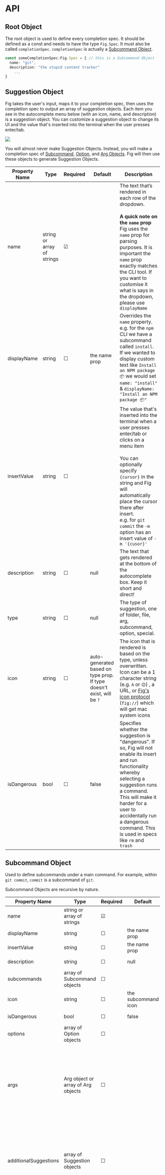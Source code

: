 # API

## Root Object

The root object is used to define every completion spec. It should be defined as a const and needs to have the type `Fig.Spec`. It must also be called `completionSpec`. `completionSpec` is actually a [Subcommand Object](#subcommand-object).

```ts
const someCompletionSpec:Fig.Spec = { // this is a Subcommand Object
  name: "git",
  description: "the stupid content tracker"
	...
}
```

## Suggestion Object

Fig takes the user's input, maps it to your completion spec, then uses the completion spec to output an array of suggestion objects. Each item you see in the autocomplete menu below (with an icon, name, and description) is a suggestion object. You can customize a suggestion object to change its UI and the value that's inserted into the terminal when the user presses enter/tab.

![](/docAssets/autocomplete/api/suggestionObjects.png)

You will almost never make Suggestion Objects. Instead, you will make a completion spec of [Subcommand](#subcommand-object), [Option](#option-object), and [Arg Objects](#arg-object). Fig will then use these objects to generate Suggestion Objects.

| Property Name | Type                       | Required | Default                                                      | Description                                                  |
| ------------- | -------------------------- | -------- | ------------------------------------------------------------ | ------------------------------------------------------------ |
| name          | string or array of strings | ☑        |                                                              | The text that’s rendered in each row of the dropdown.<br /><br />**A quick note on the `name` prop**<br />Fig uses the `name` prop for parsing purposes. It is important the `name` prop exactly matches the CLI tool. If you want to customise it what is says in the dropdown, please use `displayName` |
| displayName   | string                     | ☐        | the name prop                                                | Overrides the `name` property. <br />e.g. for the `npm` CLI we have a subcommand called `install`. If we wanted to display custom text like `Install an NPM package 📦` we would set `name: "install"` & `displayName: "Install an NPM package 📦"` |
| insertValue   | string                     | ☐        |                                                              | The value that's inserted into the terminal when a user presses enter/tab or clicks on a menu item <br /><br />You can optionally specify `{cursor}` in the string and Fig will automatically place the cursor there after insert.<br />e.g. for `git commit` the  `-m`  option has an insert value of `-m '{cusor}' ` |
| description   | string                     | ☐        | null                                                         | The text that gets rendered at the bottom of the autocomplete box. Keep it short and direct! |
| type          | string                     | ☐        | null                                                         | The type of suggestion, one of folder, file, arg, subcommand, option, special. |
| icon          | string                     | ☐        | auto-generated based on type prop. If type doesn't exist, will be `?` | The icon that is rendered is based on the type, unless overwritten. Icon can be a 1 character string (e.g. `A` or `😊`) , a URL, or [Fig's icon protocol](/docs/autocomplete/icon-api) (`fig://`) which will get mac system icons |
| isDangerous   | bool                       | ☐        | false                                                        | Specifies whether the suggestion is "dangerous". If so, Fig will not enable its insert and run functionality whereby selecting a suggestion runs a command. This will make it harder for a user to accidentally run a dangerous command. This is used in specs like `rm` and `trash` |



## Subcommand Object

Used to define subcommands under a main command. For example, within `git commit`, `commit` is a subcommand of `git`.

Subcommand Objects are recursive by nature. 

| Property Name         | Type                               | Required | Default             | Description                                                  |
| --------------------- | ---------------------------------- | -------- | ------------------- | ------------------------------------------------------------ |
| name                  | string or array of strings         | ☑        |                     | Refer to `name` under [Suggestion Object](#suggestion-object) |
| displayName           | string                             | ☐        | the name prop       | Refer to `displayName` under [Suggestion Object](#suggestion-object) |
| insertValue           | string                             | ☐        | the name prop       | Refer to `insertValue` under [Suggestion Object](#suggestion-object) |
| description           | string                             | ☐        | null                | Refer to `description` under [Suggestion Object](#suggestion-object) |
| subcommands           | array of Subcommand objects        | ☐        |                     | Refer to [Subcommand Object](#subcommand-object) for the subcommand schema |
| icon                  | string                             | ☐        | the subcommand icon | Refer to `icon` under [Suggestion Object](#suggestion-object) |
| isDangerous           | bool                               | ☐        | false               | Refer to `isDangerous` under [Suggestion Object](#suggestion-object) |
| options               | array of Option objects            | ☐        |                     | Refer to [Option Object](#option-object) for the Option schema |
| args                  | Arg object or array of Arg objects | ☐        |                     | Refer to [Arg Object](#arg-object) for the Arg schema. <br /><br />**Important**: If a subcommand takes an argument, please at least include an empty Arg Object (e.g. `{}`). If you don't, Fig will assume the subcommand does not take an argument. This means Fig will present the wrong suggestions. |
| additionalSuggestions | array of Suggestion objects        | ☐        |                     | Refer to [Suggestion Object](#suggestion-object) for the suggestion schema. Use additionalSuggestions to make custom suggestions. Note, you should only use this for special cases. Most likely, what you are trying to accomplish should be done with the `args` prop |
| loadSpec              | string                             | ☐        |                     | Allows Fig to refer to another completion spec in the `~/.fig/autocomplete` folder. Specify the spec name without js. e.g. `aws-s3` refer to the `~/.fig/autocomplete/aws-s3` spec. <br /><br />When is this used? The `aws` spec is so large that it is slow to load. It needs to be broken up into a separate spec for each subcommand.<br /><br />If your CLI tool takes another CLI command (e.g. `time` , `builtin`... ) or a script (e.g. `python`, `node`) and you would like Fig to continue to provide completions for this script, see `isCommand` and `isScript` in [Arg Object](#arg-object) |





## Option Object

Options add additional information to a subcommand. They usually start with `-` or `--`. 

* Some options are boolean: they are there or not. These are called flags. e.g. `git --verion` . 
* Some options take an argument e.g. `git commit -m <message>`

| Property Name         | Type                               | Required | Default | Description                                                  |
| --------------------- | ---------------------------------- | -------- | ------- | ------------------------------------------------------------ |
| name                  | string or array of strings         | ☑        |         | The same as  `name` under [Suggestion Object](#suggestion-object) however, you may also include an array strings e.g. `["-m", "--message" ]` |
| displayName           | string                             | ☐        |         | Refer to `displayName` under [Suggestion Object](#suggestion-object) |
| insertValue           | string                             | ☐        |         | Refer to `insertValue` under [Suggestion Object](#suggestion-object) |
| description           | string                             | ☐        |         | Refer to `description` under [Suggestion Object](#suggestion-object) |
| icon                  | string                             | ☐        |         | Refer to `icon` under [Suggestion Object](#suggestion-object) |
| isDangerous           | bool                               | ☐        | false   | Refer to `isDangerous` under [Suggestion Object](#suggestion-object) |
| args                  | Arg object or array of Arg objects | ☐        |         | Refer to [Arg Object](#arg-object) for the Arg schema. <br /><br />**Important**: If an option takes an argument, please at least include an empty Arg Object (e.g. `{}`). If you don't, Fig will assume the option does not take an argument. This means Fig will present the wrong suggestions. |
| additionalSuggestions | array of Suggestion objects        | ☐        |         | Refer to [Suggestion Object](#suggestion-object) for the suggestion schema. Use additionalSuggestions to make custom suggestions. In most cases, what you are trying to accomplish should be done with the `args` prop |



## Arg Object

The Arg Object is a blueprint used to generate dynamic suggestions for users based on their context. e.g. when a user types `git push [remote] [branch]` they expect to first see suggestions for all the remote repos connected to their local git repo, then all of the local branches connected to their local git repo. 

**Important:** Fig relies on Subcommand and Option objects correctly including an Arg Objects when relevant. This is important for our parsing and generating suggestions. e.g. in `git commit -m 'my message'` we see that `-m` is an option that takes an argument. If we don't specify that `-m` takes an arg, when the user starts typing their commit message, Fig will begin generating suggestions for the wrong thing. 

Ideally your arg object includes a name, description, and generator, however, if you are just building the skeleton of a CLI tool, It is okay to specify an empty Arg Object e.g.

```javascript
// dummy option object
{
	name: "-m"
	description: "commit message"
	args: {} // empty Arg Object
}
```



| Property Name | Type                                            | Required | Default                                                      | Description                                                  |
| ------------- | ----------------------------------------------- | -------- | ------------------------------------------------------------ | ------------------------------------------------------------ |
| name          | string                                          | ☐        |                                                              | Refer to `name` under [Suggestion Object](#suggestion-object) |
| displayName   | string                                          | ☐        | the name prop                                                | Refer to `displayName` under [Suggestion Object](#suggestion-object) |
| insertValue   | string                                          | ☐        | the name prop                                                | Refer to `insertValue` under [Suggestion Object](#suggestion-object) |
| description   | string                                          | ☐        | null                                                         | Refer to `description` under [Suggestion Object](#suggestion-object) |
| suggestions   | array of strings or array of Suggestion objects | ☐        | null                                                         | Refer to [Suggestion Object](#suggestion-object) for the suggestion schema. Use this prop to specify custom suggestions that aren't dependent upon the user's input or context. You most likely will want to use a generator Object in the `generator` to create suggestions dynamically. |
| icon          | string                                          | ☐        | auto-generated based on type prop. If type doesn't exist, will be `?` | Refer to `icon` under [Suggestion Object](#suggestion-object) |
| isDangerous   | bool                                            | ☐        | false                                                        | Refer to `isDangerous` under [Suggestion Object](#suggestion-object) |
| template      | string                                          | ☐        |                                                              | Fig has pre-built `generators` for common suggestion types. Currently, we support templates for either `"filepaths"` or `"folders"`. e.g. `cd` uses a template for `folders` |
| generators    | Generator object or array of Generator objects  | ☐        |                                                              | Generators let you run shell commands on the user's device to *generate s*uggestions for arguments |
| isVariadic    | boolean                                         | ☐        | false                                                        | Specifies that the argument is variadic and therefore repeats infinitely. e.g. `echo` takes a variadic argument (`echo hello world ...`) |
| isCommand     | boolean                                         | ☐        | false                                                        | Specifies that the argument is an entirely new command which Fig should complete on. e.g. `time` and `builtin` have only one argument and this argument has the isCommand property |
| isScript      | boolean                                         | ☐        | false                                                        | Specifies that the argument is a script which Fig may complete on. e.g. `python`  takes one argument which is a `.py` file. It is possible for Fig to offer for completions on this .py file. See [Fig for Teams](/docs/autocomplete/autocomplete-for-teams) |

**Note**: To re-iterate again, an Arg Object can be completely empty (e.g. `{}`). So if a subcommand or option takes an argument, please include it otherwise Fig's parsing will break!



## Generator Object

Generators are used to programatically generate suggestion objects. For example, they can be used to fetch and suggest a list of git remotes, grab all the folders in the current working directory, or even hit an API endpoint.

For more details on generators and their properties, see [Generators](/docs/autocomplete/generators).

| Property Name             | Type                                                         | Required | Description                                                  |
| ------------------------- | ------------------------------------------------------------ | -------- | ------------------------------------------------------------ |
| template                  | string                                                       | ☐        | Must be either "filepaths" or "folders"                      |
| filterTemplateSuggestions | function <br />Input: array of Suggestion objects <br />Output: array of Suggestion objects | ☐        | Function that lets you filter the Suggestion objects output by the template. |
| script                    | string OR function<br /><u>function</u> <br />Input: array of strings <br />Output: string | ☐        | The shell command to execute in the user's current working directory. The output is a string. It is then converted into an array of Suggestion objects using `splitOn` or `postProcess` |
| splitOn                   | string                                                       | ☐        | As splitting the output of `script` is such a common use case for `postProcess`, we build the `splitOn` property. Simply define a string to split the output of script on (e.g. `","` or `"\n"` and Fig will do the work of the `postProcess` prop for you. |
| postProcess               | function<br />Input: string<br />Output: array of Suggestion objects | ☐        | Define a function that takes a single input: the output of executing script. This function then return an array of Suggestion objects that will be rendered by Fig. |
| custom                    | async function <br />Input: array of strings<br />Output: array of Suggestion objects | ☐        | Custom Functions let you define a function that takes an array of the user's input, run multiple shell commands on the user's machine, and then generate suggestions to display. |
| trigger                   | string or function<br /><u>function</u><br />Inputs: string, string<br /> Output: boolean | ☐        | Defines a trigger that determines when to regenerate suggestions for this argument by re-running the generators. |
| filterTerm                | string or function <br /><u>function</u> <br />Input: string <br />Output: string | ☐        | A function to determine what part of the string the user is currently typing we should use to filter our suggestions. |

**Note**: At least one of `template`, `script`, or `custom` is **required**. Only one of these three props is allowed per generator.

For more details on generators and their properties, see [Generators](/docs/autocomplete/generators).

